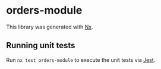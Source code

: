 # orders-module

This library was generated with [Nx](https://nx.dev).

## Running unit tests

Run `nx test orders-module` to execute the unit tests via [Jest](https://jestjs.io).
